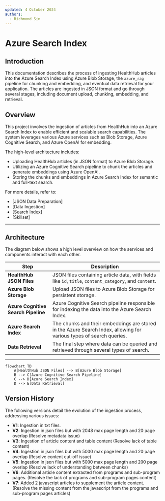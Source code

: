 ```yaml
---
updated: 4 October 2024
authors:
  - Richmond Sin
---
```


# Azure Search Index

## Introduction

This documentation describes the process of ingesting HealthHub articles into the Azure Search Index using Azure Blob Storage, the `azure_rag` pipeline for chunking and embedding, and eventual data retrieval for your application. The articles are ingested in JSON format and go through several stages, including document upload, chunking, embedding, and retrieval.

## Overview

This project involves the ingestion of articles from HealthHub into an Azure Search Index to enable efficient and scalable search capabilities. The system leverages various Azure services such as Blob Storage, Azure Cognitive Search, and Azure OpenAI for embedding.

The high-level architecture includes:

- Uploading HealthHub articles (in JSON format) to Azure Blob Storage.
- Utilizing an Azure Cognitive Search pipeline to chunk the articles and generate embeddings using Azure OpenAI.
- Storing the chunks and embeddings in Azure Search Index for semantic and full-text search.

For more details, refer to:

- [JSON Data Preparation]
- [Data Ingestion]
- [Search Index]
- [Skillset]

---

## Architecture

The diagram below shows a high level overview on how the services and components interact with each other.

| Step                                | Description                                                                                                         |
| ----------------------------------- | ------------------------------------------------------------------------------------------------------------------- |
| **HealthHub JSON Files**            | JSON files containing article data, with fields like `id`, `title`, `content_category`, and `content`.              |
| **Azure Blob Storage**              | Upload JSON files to Azure Blob Storage for persistent storage.                                                     |
| **Azure Cognitive Search Pipeline** | Azure Cognitive Search pipeline responsible for indexing the data into the Azure Search Index.                      |
| **Azure Search Index**              | The chunks and their embeddings are stored in the Azure Search Index, allowing for various types of search queries. |
| **Data Retrieval**                  | The final step where data can be queried and retrieved through several types of search.                             |

---

```mermaid
flowchart TD
    A[HealthHub JSON Files] --> B[Azure Blob Storage]
    B --> C[Azure Cognitive Search Pipeline]
    C --> D[Azure Search Index]
    D --> E[Data Retrieval]
```

## Version History

The following versions detail the evolution of the ingestion process, addressing various issues:

- **V1**: Ingestion in txt files.
- **V2**: Ingestion in json files but with 2048 max page length and 20 page overlap (Resolve metadata issue)
- **V3**: Ingestion of article content and table content (Resolve lack of table content)
- **V4**: Ingestion in json files but with 5000 max page length and 20 page overlap (Resolve content cut-off issue)
- **V5**: Ingestion in json files but with 5000 max page length and 200 page overlap (Resolve lack of understanding between chunks)
- **V6**: Additional article content extracted from programs and sub-program pages. (Resolve the lack of programs and sub-program pages content)
- **V7**: Added 2 javascript articles to supplement the article content. (Resolve the missing content from the javascript from the programs and sub-program pages articles)
